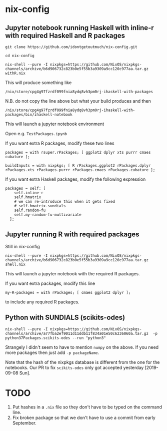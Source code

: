 # nix-config

## Jupyter notebook running Haskell with inline-r with required Haskell and R packages

```
git clone https://github.com/idontgetoutmuch/nix-config.git

cd nix-config

nix-shell --pure -I nixpkgs=https://github.com/NixOS/nixpkgs-channels/archive/b6d906732c823b0e5f55b3a9309a9cc120c977aa.tar.gz withR.nix
```

This will produce something like

```
/nix/store/cpg4g97fzrdf099fnia8ydq8vh3pm0rj-ihaskell-with-packages
```

N.B. do not copy the line above but what your build produces and then

```
/nix/store/cpg4g97fzrdf099fnia8ydq8vh3pm0rj-ihaskell-with-packages/bin/ihaskell-notebook
```

This will launch a jupyter notebook environment

Open e.g. `TestPackages.ipynb`

If you want extra R packages, modify these two lines

`packages = with rsuper.rPackages; [ ggplot2 dplyr xts purrr cmaes cubature ];`

`buildInputs = with nixpkgs; [ R rPackages.ggplot2 rPackages.dplyr rPackages.xts rPackages.purrr rPackages.cmaes rPackages.cubature ];`

If you want extra Haskell packages, modify the following expression

```
packages = self: [
    self.inline-r
    self.hmatrix
    # we can re-introduce this when it gets fixed
    # self.hmatrix-sundials
    self.random-fu
    self.my-random-fu-multivariate
  ];
```

## Jupyter running R with required packages

Still in nix-config

`
nix-shell --pure -I nixpkgs=https://github.com/NixOS/nixpkgs-channels/archive/b6d906732c823b0e5f55b3a9309a9cc120c977aa.tar.gz shell.nix
`

This will launch a jupyter notebook with the required R packages.

If you want extra packages, modify this line

`my-R-packages = with rPackages; [ cmaes ggplot2 dplyr ];`

to include any required R packages.

## Python with SUNDIALS (scikits-odes)

```
nix-shell --pure -I nixpkgs=https://github.com/NixOS/nixpkgs-channels/archive/a77fba2ef9011d11ddb11f834a01e50c6236060a.tar.gz  -p python37Packages.scikits-odes --run "python3"
```

Strangely I didn't seem to have to mention `numpy` on the
above. If you need more packages then just add `-p packageName`.

Note that the hash of the nixpkgs database is different from the one
for the notebooks. Our PR to fix `scikits-odes` only got accepted yesterday [2019-09-08
Sun].

# TODO

 1. Put hashes in a `.nix` file so they don't have to be typed on the command line.
 2. Fix broken package so that we don't have to use a commit from early September.

